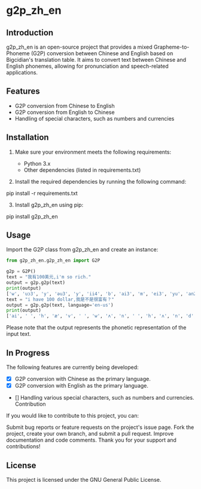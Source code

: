 # g2p_zh_en

## Introduction

g2p_zh_en is an open-source project that provides a mixed Grapheme-to-Phoneme (G2P) conversion between Chinese and English based on Bigcidian's translation table. It aims to convert text between Chinese and English phonemes, allowing for pronunciation and speech-related applications.

## Features

- G2P conversion from Chinese to English
- G2P conversion from English to Chinese
- Handling of special characters, such as numbers and currencies

## Installation

1. Make sure your environment meets the following requirements:
   - Python 3.x
   - Other dependencies (listed in requirements.txt)

2. Install the required dependencies by running the following command:

pip install -r requirements.txt


3. Install g2p_zh_en using pip:

pip install g2p_zh_en


## Usage

Import the G2P class from g2p_zh_en and create an instance:

```python
from g2p_zh_en.g2p_zh_en import G2P

g2p = G2P()
text = "我有100美元,i'm so rich."
output = g2p.g2p(text)
print(output)
['w', 'uɔ3', 'y', 'əu3', 'y', 'ii4', 'b', 'ai3', 'm', 'ei3', 'yu', 'an2', ',', ' ', 'ai', 'm', ' ', 's', 'əu', ' ', 'r', 'i', 'ch', ' ', '.']
text = "i have 100 dollar,我是不是很富有？"
output = g2p.g2p(text, language='en-us')
print(output)
['ai', ' ', 'h', 'æ', 'v', ' ', 'w', 'ʌ', 'n', ' ', 'h', 'ʌ', 'n', 'd', 'r', 'ə', 'd', ' ', 'd', 'a', 'l', 'ər', ' ', ',', ' ', 'w', 'uɔ3', 'sh', 'iii4', 'b', 'uu2', 'sh', 'iii4', 'h', 'ən3', 'f', 'uu4', 'y', 'əu3', ' ', '？']
```

Please note that the output represents the phonetic representation of the input text.

## In Progress
The following features are currently being developed:

- [x] G2P conversion with Chinese as the primary language.
- [x] G2P conversion with English as the primary language.
- [] Handling various special characters, such as numbers and currencies.
Contribution

If you would like to contribute to this project, you can:

Submit bug reports or feature requests on the project's issue page.
Fork the project, create your own branch, and submit a pull request.
Improve documentation and code comments.
Thank you for your support and contributions!


## License
This project is licensed under the GNU General Public License.